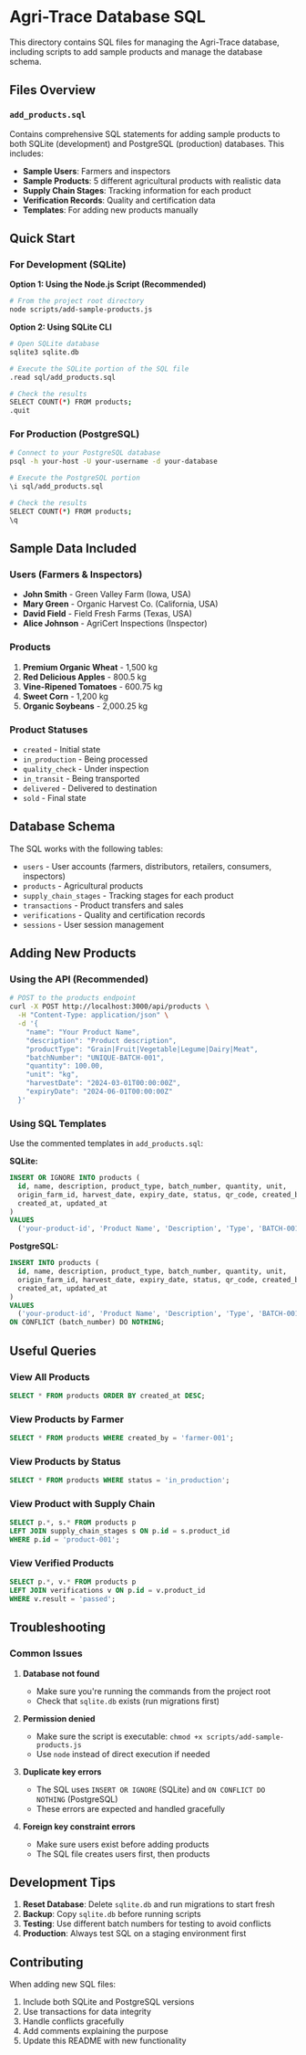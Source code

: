 # Agri-Trace Database SQL

This directory contains SQL files for managing the Agri-Trace database, including scripts to add sample products and manage the database schema.

## Files Overview

### `add_products.sql`
Contains comprehensive SQL statements for adding sample products to both SQLite (development) and PostgreSQL (production) databases. This includes:

- **Sample Users**: Farmers and inspectors
- **Sample Products**: 5 different agricultural products with realistic data
- **Supply Chain Stages**: Tracking information for each product
- **Verification Records**: Quality and certification data
- **Templates**: For adding new products manually

## Quick Start

### For Development (SQLite)

**Option 1: Using the Node.js Script (Recommended)**
```bash
# From the project root directory
node scripts/add-sample-products.js
```

**Option 2: Using SQLite CLI**
```bash
# Open SQLite database
sqlite3 sqlite.db

# Execute the SQLite portion of the SQL file
.read sql/add_products.sql

# Check the results
SELECT COUNT(*) FROM products;
.quit
```

### For Production (PostgreSQL)

```bash
# Connect to your PostgreSQL database
psql -h your-host -U your-username -d your-database

# Execute the PostgreSQL portion
\i sql/add_products.sql

# Check the results
SELECT COUNT(*) FROM products;
\q
```

## Sample Data Included

### Users (Farmers & Inspectors)
- **John Smith** - Green Valley Farm (Iowa, USA)
- **Mary Green** - Organic Harvest Co. (California, USA) 
- **David Field** - Field Fresh Farms (Texas, USA)
- **Alice Johnson** - AgriCert Inspections (Inspector)

### Products
1. **Premium Organic Wheat** - 1,500 kg
2. **Red Delicious Apples** - 800.5 kg
3. **Vine-Ripened Tomatoes** - 600.75 kg
4. **Sweet Corn** - 1,200 kg
5. **Organic Soybeans** - 2,000.25 kg

### Product Statuses
- `created` - Initial state
- `in_production` - Being processed
- `quality_check` - Under inspection
- `in_transit` - Being transported
- `delivered` - Delivered to destination
- `sold` - Final state

## Database Schema

The SQL works with the following tables:
- `users` - User accounts (farmers, distributors, retailers, consumers, inspectors)
- `products` - Agricultural products
- `supply_chain_stages` - Tracking stages for each product
- `transactions` - Product transfers and sales
- `verifications` - Quality and certification records
- `sessions` - User session management

## Adding New Products

### Using the API (Recommended)
```bash
# POST to the products endpoint
curl -X POST http://localhost:3000/api/products \
  -H "Content-Type: application/json" \
  -d '{
    "name": "Your Product Name",
    "description": "Product description",
    "productType": "Grain|Fruit|Vegetable|Legume|Dairy|Meat",
    "batchNumber": "UNIQUE-BATCH-001",
    "quantity": 100.00,
    "unit": "kg",
    "harvestDate": "2024-03-01T00:00:00Z",
    "expiryDate": "2024-06-01T00:00:00Z"
  }'
```

### Using SQL Templates
Use the commented templates in `add_products.sql`:

**SQLite:**
```sql
INSERT OR IGNORE INTO products (
  id, name, description, product_type, batch_number, quantity, unit, 
  origin_farm_id, harvest_date, expiry_date, status, qr_code, created_by, 
  created_at, updated_at
)
VALUES 
  ('your-product-id', 'Product Name', 'Description', 'Type', 'BATCH-001', 100.00, 'kg', 'farmer-id', datetime('2024-03-01'), datetime('2024-06-01'), 'created', 'QR-CODE', 'farmer-id', datetime('now'), datetime('now'));
```

**PostgreSQL:**
```sql
INSERT INTO products (
  id, name, description, product_type, batch_number, quantity, unit, 
  origin_farm_id, harvest_date, expiry_date, status, qr_code, created_by, 
  created_at, updated_at
)
VALUES 
  ('your-product-id', 'Product Name', 'Description', 'Type', 'BATCH-001', 100.00, 'kg', 'farmer-id', '2024-03-01'::timestamp, '2024-06-01'::timestamp, 'created', 'QR-CODE', 'farmer-id', NOW(), NOW())
ON CONFLICT (batch_number) DO NOTHING;
```

## Useful Queries

### View All Products
```sql
SELECT * FROM products ORDER BY created_at DESC;
```

### View Products by Farmer
```sql
SELECT * FROM products WHERE created_by = 'farmer-001';
```

### View Products by Status
```sql
SELECT * FROM products WHERE status = 'in_production';
```

### View Product with Supply Chain
```sql
SELECT p.*, s.* FROM products p 
LEFT JOIN supply_chain_stages s ON p.id = s.product_id 
WHERE p.id = 'product-001';
```

### View Verified Products
```sql
SELECT p.*, v.* FROM products p 
LEFT JOIN verifications v ON p.id = v.product_id 
WHERE v.result = 'passed';
```

## Troubleshooting

### Common Issues

1. **Database not found**
   - Make sure you're running the commands from the project root
   - Check that `sqlite.db` exists (run migrations first)

2. **Permission denied**
   - Make sure the script is executable: `chmod +x scripts/add-sample-products.js`
   - Use `node` instead of direct execution if needed

3. **Duplicate key errors**
   - The SQL uses `INSERT OR IGNORE` (SQLite) and `ON CONFLICT DO NOTHING` (PostgreSQL)
   - These errors are expected and handled gracefully

4. **Foreign key constraint errors**
   - Make sure users exist before adding products
   - The SQL file creates users first, then products

## Development Tips

1. **Reset Database**: Delete `sqlite.db` and run migrations to start fresh
2. **Backup**: Copy `sqlite.db` before running scripts
3. **Testing**: Use different batch numbers for testing to avoid conflicts
4. **Production**: Always test SQL on a staging environment first

## Contributing

When adding new SQL files:
1. Include both SQLite and PostgreSQL versions
2. Use transactions for data integrity
3. Handle conflicts gracefully
4. Add comments explaining the purpose
5. Update this README with new functionality